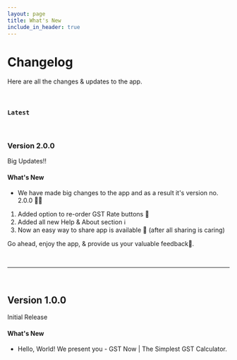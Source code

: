 ```yaml
---
layout: page
title: What's New
include_in_header: true
---
```


# Changelog
Here are all the changes & updates to the app.

<br>

### `Latest`

<br>

### **Version 2.0.0**
Big Updates!!

#### What's New
- We have made big changes to the app and as a result it's version no. 2.0.0 🚀🤘
1. Added option to re-order GST Rate buttons 🔁
2. Added all new Help & About section ℹ
3. Now an easy way to share app is available 🤝 (after all sharing is caring)

Go ahead, enjoy the app, & provide us your valuable feedback🤗.


<br>

________
<br>

## Version 1.0.0
Initial Release

#### What's New
- Hello, World! We present you - GST Now | The Simplest GST Calculator.

